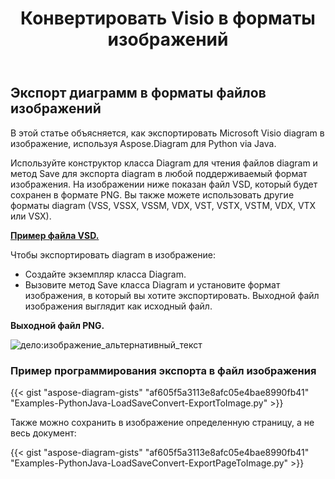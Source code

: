 ﻿---
title:  Конвертировать Visio в форматы изображений
linktitle: Преобразовать Visio в изображения
type: docs
weight: 20
url: /ru/python-java/convert-visio-to-image/
description: This topic show you how to convert Visio to various images formats using Aspose.Diagram for Python via Java. Convert Visio,VSD, VSS, VDW, VST, VSDX, VSSX, VSTX, VSDM, VSTM, VSSM to PNG, JPEG, BMP images with a несколько строк кода.
---
## **Экспорт диаграмм в форматы файлов изображений**
В этой статье объясняется, как экспортировать Microsoft Visio diagram в изображение, используя Aspose.Diagram для Python via Java.

Используйте конструктор класса Diagram для чтения файлов diagram и метод Save для экспорта diagram в любой поддерживаемый формат изображения. На изображении ниже показан файл VSD, который будет сохранен в формате PNG. Вы также можете использовать другие форматы diagram (VSS, VSSX, VSSM, VDX, VST, VSTX, VSTM, VDX, VTX или VSX).

**[Пример файла VSD.](ExportToImage.vsd)**

Чтобы экспортировать diagram в изображение:

- Создайте экземпляр класса Diagram.
- Вызовите метод Save класса Diagram и установите формат изображения, в который вы хотите экспортировать. Выходной файл изображения выглядит как исходный файл.

**Выходной файл PNG.**

![дело:изображение_альтернативный_текст](ExportToImage.png)
### **Пример программирования экспорта в файл изображения**
{{< gist "aspose-diagram-gists" "af605f5a3113e8afc05e4bae8990fb41" "Examples-PythonJava-LoadSaveConvert-ExportToImage.py" >}}

Также можно сохранить в изображение определенную страницу, а не весь документ:

{{< gist "aspose-diagram-gists" "af605f5a3113e8afc05e4bae8990fb41" "Examples-PythonJava-LoadSaveConvert-ExportPageToImage.py" >}}